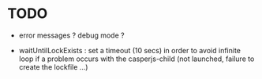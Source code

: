 # TODO

- error messages ? debug mode ?

- waitUntilLockExists : set a timeout (10 secs) in order to avoid infinite loop if a problem occurs with the casperjs-child (not launched, failure to create the lockfile ...)


